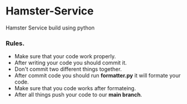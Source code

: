 # Hamster-Service
Hamster Service build using python 

### Rules.

* Make sure that your code work properly.
* After writing your code you should commit it.
* Don't commit two different things together.
* After commit code you should run **formatter.py** it will formate your code.
* Make sure that you code works after formateing. 
* After all things push your code to our **main branch**.
